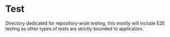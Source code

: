 # Test

Directory dedicated for repository-wide testing, this mostly will include E2E testing as other types of tests are strictly bounded to application.